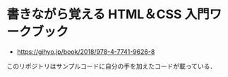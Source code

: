 # 書きながら覚える HTML＆CSS 入門ワークブック
- https://gihyo.jp/book/2018/978-4-7741-9626-8

このリポジトリはサンプルコードに自分の手を加えたコードが載っている．
